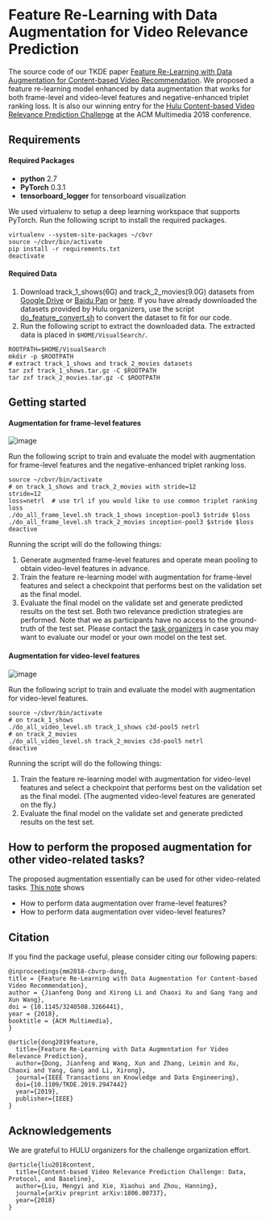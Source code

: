 # Feature Re-Learning with Data Augmentation for Video Relevance Prediction


The source code of our TKDE paper [Feature Re-Learning with Data Augmentation for Content-based Video Recommendation](https://dl.acm.org/doi/abs/10.1145/3240508.3266441). We proposed a feature re-learning model enhanced by data augmentation that works for both frame-level and video-level features and negative-enhanced triplet ranking loss. It is also our winning entry for the [Hulu Content-based Video Relevance Prediction Challenge](https://github.com/cbvrp-acmmm-2018/cbvrp-acmmm-2018) at the ACM Multimedia 2018 conference. 


## Requirements
#### Required Packages
* **python** 2.7
* **PyTorch** 0.3.1
* **tensorboard_logger** for tensorboard visualization

We used virtualenv to setup a deep learning workspace that supports PyTorch.
Run the following script to install the required packages.
```shell
virtualenv --system-site-packages ~/cbvr
source ~/cbvr/bin/activate
pip install -r requirements.txt
deactivate
```

#### Required Data
1. Download track_1_shows(6G) and track_2_movies(9.0G) datasets from [Google Drive](https://drive.google.com/open?id=1V9eZbbVEV6AQlTYqqjfrz0Lcpeqhk6Xn) or [Baidu Pan](https://pan.baidu.com/s/1v86WP7u-tcuO2qzh0CVAqQ#list/path=%2Fcbvr_data) or [here](http://39.104.114.128/cbvr_mm_2018/). If you have already downloaded the datasets provided by Hulu organizers, use the script [do_feature_convert.sh](do_feature_convert.sh) to convert the dataset to fit for our code.
2. Run the following script to extract the downloaded data. The extracted data is placed in `$HOME/VisualSearch/`.
```shell
ROOTPATH=$HOME/VisualSearch
mkdir -p $ROOTPATH
# extract track_1_shows and track_2_movies datasets
tar zxf track_1_shows.tar.gz -C $ROOTPATH
tar zxf track_2_movies.tar.gz -C $ROOTPATH
```


## Getting started
#### Augmentation for frame-level features
![image](fig/frame_aug.jpg)

Run the following script to train and evaluate the model with augmentation for frame-level features and the negative-enhanced triplet ranking loss.
```shell
source ~/cbvr/bin/activate
# on track_1_shows and track_2_movies with stride=12
stride=12
loss=netrl  # use trl if you would like to use common triplet ranking loss
./do_all_frame_level.sh track_1_shows inception-pool3 $stride $loss
./do_all_frame_level.sh track_2_movies inception-pool3 $stride $loss
deactive
```
Running the script will do the following things:
1. Generate augmented frame-level features and operate mean pooling to obtain video-level features in advance.
2. Train the feature re-learning model with augmentation for frame-level features and select a checkpoint that performs best on the validation set as the final model.
3. Evaluate the final model on the validate set and generate predicted results on the test set. Both two relevance prediction strategies are performed. Note that we as participants have no access to the ground-truth of the test set. Please contact the [task organizers](https://github.com/cbvrp-acmmm-2018/cbvrp-acmmm-2018) in case you may want to evaluate our model or your own model on the test set.


#### Augmentation for video-level features
![image](fig/video_aug.jpg)

Run the following script to train and evaluate the model with augmentation for video-level features.
```shell
source ~/cbvr/bin/activate
# on track_1_shows
./do_all_video_level.sh track_1_shows c3d-pool5 netrl
# on track_2_movies
./do_all_video_level.sh track_2_movies c3d-pool5 netrl
deactive
```
Running the script will do the following things:
1. Train the feature re-learning model with augmentation for video-level features and select a checkpoint that performs best on the validation set as the final model. (The augmented video-level features are generated on the fly.)
2. Evaluate the final model on the validate set and generate predicted results on the test set.


## How to perform the proposed augmentation for other video-related tasks?
The proposed augmentation essentially can be used for other video-related tasks.
[This note](augmentation.ipynb) shows
* How to perform data augmentation over frame-level features?
* How to perform data augmentation over video-level features?


## Citation
If you find the package useful, please consider citing our following papers:
```
@inproceedings{mm2018-cbvrp-dong,
title = {Feature Re-Learning with Data Augmentation for Content-based Video Recommendation},
author = {Jianfeng Dong and Xirong Li and Chaoxi Xu and Gang Yang and Xun Wang},
doi = {10.1145/3240508.3266441},
year = {2018},
booktitle = {ACM Multimedia},
}

@article{dong2019feature,
  title={Feature Re-Learning with Data Augmentation for Video Relevance Prediction},
  author={Dong, Jianfeng and Wang, Xun and Zhang, Leimin and Xu, Chaoxi and Yang, Gang and Li, Xirong},
  journal={IEEE Transactions on Knowledge and Data Engineering},
  doi={10.1109/TKDE.2019.2947442}
  year={2019},
  publisher={IEEE}
}

```




## Acknowledgements
We are grateful to HULU organizers for the challenge organization effort.
```
@article{liu2018content,
  title={Content-based Video Relevance Prediction Challenge: Data, Protocol, and Baseline},
  author={Liu, Mengyi and Xie, Xiaohui and Zhou, Hanning},
  journal={arXiv preprint arXiv:1806.00737},
  year={2018}
}
```
